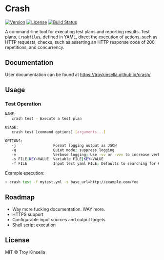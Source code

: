 Crash
=====

[![Version](https://badge.fury.io/gh/troykinsella%2Fcrash.svg)](https://badge.fury.io/gh/troykinsella%2Fcrash)
[![License](https://img.shields.io/github/license/troykinsella/crash.svg)](https://github.com/troykinsella/crash/blob/master/LICENSE)
[![Build Status](https://travis-ci.org/troykinsella/crash.svg?branch=master)](https://travis-ci.org/troykinsella/crash)

A command-line tool for executing test plans and reporting results. Test plans, `Crashfile`s, defined in YAML,
direct the execution of actions, such as HTTP requests, checks, such as asserting an HTTP
response code of 200, repetitions, and concurrency.

## Documentation

User documentation can be found at https://troykinsella.github.io/crash/

## Usage

### Test Operation

```bash
NAME:
   crash test - Execute a test plan

USAGE:
   crash test [command options] [arguments...]

OPTIONS:
   -j                 Format logging output as JSON
   -q                 Quiet mode; suppress logging
   -v                 Verbose logging; Use -vv or -vvv to increase verbosity
   -s FILE|KEY=VALUE  Variable FILE|KEY=VALUE
   -f FILE            Input test yaml FILE; Defaults to searching for Crashfile.y[a]ml in the current directory
```

Example execution:

```bash
> crash test -f mytest.yml -s base_url=http://example.com/foo
```


## Roadmap

* Way more fucking documentation. WAY more.
* HTTPS support
* Configurable input sources and output targets
* Shell script execution

## License

MIT © Troy Kinsella
